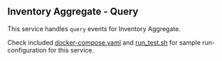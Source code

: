 Inventory Aggregate - Query
---

This service handles `query` events for Inventory Aggregate.

Check included [docker-compose.yaml][0] and [run_test.sh][1] for sample run-configuration for this service.

  [0]: https://github.com/TerrexTech/agg-inventory-query/blob/master/test/docker-compose.yaml
  [1]: https://github.com/TerrexTech/agg-inventory-query/blob/master/run_test.sh
